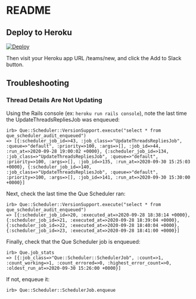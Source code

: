 # README

## Deploy to Heroku

[![Deploy](https://www.herokucdn.com/deploy/button.svg)](https://heroku.com/deploy?template=https://github.com/oddballteam/slack-bot-on-rails)

Then visit your Heroku app URL /teams/new, and click the Add to Slack button.

## Troubleshooting

### Thread Details Are Not Updating

Using the Rails console (ex: `heroku run rails console`), note the last time the UpdateThreadsRepliesJob was enqueued:

```
irb> Que::Scheduler::VersionSupport.execute("select * from que_scheduler_audit_enqueued")
=> [{:scheduler_job_id=>43, :job_class=>"UpdateThreadsRepliesJob", :queue=>"default", :priority=>100, :args=>[], :job_id=>44, :run_at=>2020-09-28 19:00:02 +0000}, {:scheduler_job_id=>134, :job_class=>"UpdateThreadsRepliesJob", :queue=>"default", :priority=>100, :args=>[], :job_id=>135, :run_at=>2020-09-30 15:25:03 +0000}, {:scheduler_job_id=>140, :job_class=>"UpdateThreadsRepliesJob", :queue=>"default", :priority=>100, :args=>[], :job_id=>141, :run_at=>2020-09-30 15:30:00 +0000}]
```

Next, check the last time the Que Scheduler ran:

```
irb> Que::Scheduler::VersionSupport.execute("select * from que_scheduler_audit_enqueued")
=> [{:scheduler_job_id=>20, :executed_at=>2020-09-28 18:38:14 +0000}, {:scheduler_job_id=>21, :executed_at=>2020-09-28 18:39:04 +0000}, {:scheduler_job_id=>22, :executed_at=>2020-09-28 18:40:04 +0000}, {:scheduler_job_id=>23, :executed_at=>2020-09-28 18:41:00 +0000}]
```

Finally, check that the Que Scheduler job is enqueued:

```
irb> Que.job_stats
=> [{:job_class=>"Que::Scheduler::SchedulerJob", :count=>1, :count_working=>1, :count_errored=>0, :highest_error_count=>0, :oldest_run_at=>2020-09-30 15:26:00 +0000}]
```

If not, enqueue it:

```
irb> Que::Scheduler::SchedulerJob.enqueue
```
